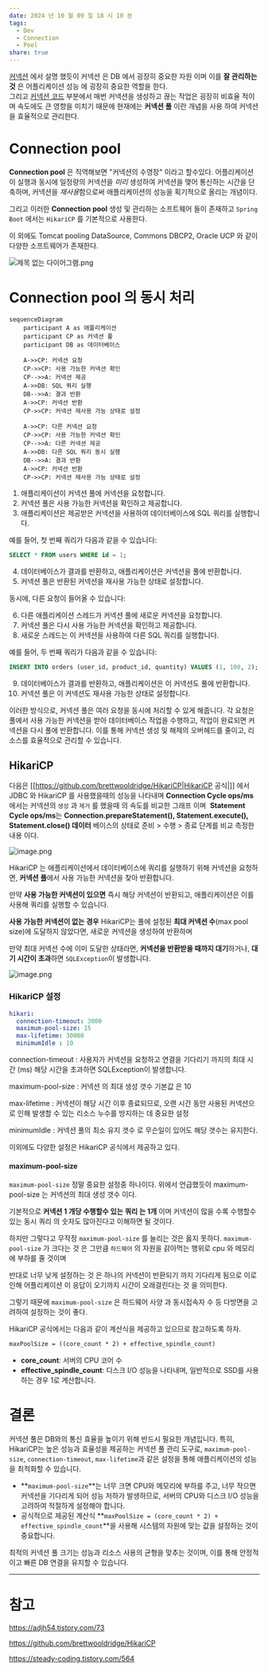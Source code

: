 ```yaml
---
date: 2024 년 10 월 09 일 18 시 10 분
tags:
  - Dev
  - Connection
  - Pool
share: true
---
```


[커넥션](DB%20Connection.md#^52338f) 에서 설명 했듯이 커넥션 은 DB 에서 굉장히 중요한 자원 이며 이를 **잘 관리하는 것** 은 어플리케이션 성능 에 굉장히 중요한 역할을 한다. 
<br/>
그리고 [ 커넥션 코드](DB%20Connection.md#^b425b7) 부분에서 매번 커넥션을 생성하고 끊는 작업은 굉장히 비효율 적이며 속도에도 큰 영향을 미치기 때문에 현재에는 **커넥션 풀** 이란 개념을 사용 하여 커넥션을 효율적으로 관리한다.

# Connection pool

**Connection pool** 은 직역해보면 "커넥션의 수영장" 이라고 할수있다. 어플리케이션이 실행과 동시에 일정량의 커넥션을 *미리* 생성하여 커넥션을 맺어 통신하는 시간을 단축하며, 커넥션을 *재사용*함으로써  애플리케이션의 성능을 획기적으로 올리는 개념이다.

그리고 이러한 **Connection pool** 생성 및 관리하는 소프트웨어 들이 존재하고 `Spring Boot` 에서는 `HikariCP` 를 기본적으로 사용한다. 

이 외에도 Tomcat pooling DataSource, Commons DBCP2, Oracle UCP 와 같이 다양한 소프트웨어가 존재한다.


![제목 없는 다이어그램.png](https://file-api.ksq9511.synology.me:5353/obsidian-image/20241009185394.png)

# Connection pool 의 동시 처리


```mermaid
sequenceDiagram
    participant A as 애플리케이션
    participant CP as 커넥션 풀
    participant DB as 데이터베이스

    A->>CP: 커넥션 요청
    CP->>CP: 사용 가능한 커넥션 확인
    CP-->>A: 커넥션 제공
    A->>DB: SQL 쿼리 실행
    DB-->>A: 결과 반환
    A->>CP: 커넥션 반환
    CP->>CP: 커넥션 재사용 가능 상태로 설정

    A->>CP: 다른 커넥션 요청
    CP->>CP: 사용 가능한 커넥션 확인
    CP-->>A: 다른 커넥션 제공
    A->>DB: 다른 SQL 쿼리 동시 실행
    DB-->>A: 결과 반환
    A->>CP: 커넥션 반환
    CP->>CP: 커넥션 재사용 가능 상태로 설정

```

1. 애플리케이션이 커넥션 풀에 커넥션을 요청합니다.
2. 커넥션 풀은 사용 가능한 커넥션을 확인하고 제공합니다.
3. 애플리케이션은 제공받은 커넥션을 사용하여 데이터베이스에 SQL 쿼리를 실행합니다.

예를 들어, 첫 번째 쿼리가 다음과 같을 수 있습니다:

```sql
SELECT * FROM users WHERE id = 1;
```

4. 데이터베이스가 결과를 반환하고, 애플리케이션은 커넥션을 풀에 반환합니다.
5. 커넥션 풀은 반환된 커넥션을 재사용 가능한 상태로 설정합니다.

동시에, 다른 요청이 들어올 수 있습니다:

6. 다른 애플리케이션 스레드가 커넥션 풀에 새로운 커넥션을 요청합니다.
7. 커넥션 풀은 다시 사용 가능한 커넥션을 확인하고 제공합니다.
8. 새로운 스레드는 이 커넥션을 사용하여 다른 SQL 쿼리를 실행합니다.

예를 들어, 두 번째 쿼리가 다음과 같을 수 있습니다:

```sql
INSERT INTO orders (user_id, product_id, quantity) VALUES (1, 100, 2);
```

9. 데이터베이스가 결과를 반환하고, 애플리케이션은 이 커넥션도 풀에 반환합니다.
10. 커넥션 풀은 이 커넥션도 재사용 가능한 상태로 설정합니다.

이러한 방식으로, 커넥션 풀은 여러 요청을 동시에 처리할 수 있게 해줍니다. 각 요청은 풀에서 사용 가능한 커넥션을 받아 데이터베이스 작업을 수행하고, 작업이 완료되면 커넥션을 다시 풀에 반환합니다. 이를 통해 커넥션 생성 및 해제의 오버헤드를 줄이고, 리소스를 효율적으로 관리할 수 있습니다.

## HikariCP

다음은 [[https://github.com/brettwooldridge/HikariCP|HikariCP 공식|]] 에서 JDBC 와 HikariCP 를 사용했을때의 성능을 나타내며 **Connection Cycle ops/ms** 에서는 커넥션의 `생성` 과 `제거` 를 했을때 의 속도를 비교한 그래프 이며   **Statement Cycle ops/ms**는 **Connection.prepareStatement(), Statement.execute(), Statement.close() 데이터** 베이스의 상태로 준비 > 수행 > 종료 단계를 비교 측정한 내용 이다.

![image.png](https://file-api.ksq9511.synology.me:5353/obsidian-image/20241009190402.png)

HikariCP 는 애플리케이션에서 데이터베이스에 쿼리를 실행하기 위해 커넥션을 요청하면,  **커넥션 풀**에서 사용 가능한 커넥션을 찾아 반환합니다.

만약 **사용 가능한 커넥션이 있으면** 즉시 해당 커넥션이 반환되고, 애플리케이션은 이를 사용해 쿼리를 실행할 수 있습니다.

**사용 가능한 커넥션이 없는 경우**  HikariCP는 풀에 설정된 **최대 커넥션 수**(max pool size)에 도달하지 않았다면, 새로운 커넥션을 생성하여 반환하며

만약 최대 커넥션 수에 이미 도달한 상태라면, **커넥션을 반환받을 때까지 대기**하거나, **대기 시간이 초과**하면 `SQLException`이 발생합니다.

![image.png](https://file-api.ksq9511.synology.me:5353/obsidian-image/20241009190870.png)

### HikariCP 설정

```yml
hikari:  
  connection-timeout: 3000
  maximum-pool-size: 15
  max-lifetime: 30000 
  minimumIdle : 10 
```

connection-timeout : 사용자가 커넥션을 요청하고 연결을 기다리기 까지의 최대 시간 (ms) 해당 시간을 초과하면 SQLException이 발생합니다.

maximum-pool-size : 커넥션 의 최대 생성 갯수 기본값 은 10 

 max-lifetime : 커넥션이 해당 시간 이후 종료되므로, 오랜 시간 동안 사용된 커넥션으로 인해 발생할 수 있는 리소스 누수를 방지하는 데 중요한 설정

minimumIdle : 커넥션 풀의 최소 유지 갯수 로 무슨일이 있어도 해당 갯수는 유지한다.

이외에도 다양한 설정은 HikariCP 공식에서 제공하고 있다.


#### maximum-pool-size 

`maximum-pool-size` 정말 중요한 설정중 하나이다. 위에서 언급했듯이  maximum-pool-size  는 커넥션의 최대 생성 갯수 이다.

기본적으로 **커넥션 1 개당 수행할수 있는 쿼리 는 1개** 이며 커넥션이 많을 수록 수행할수 있는 동시 쿼리 의 숫자도 많아진다고 이해하면 될 것이다. 

하지만 그렇다고 무작정 `maximum-pool-size` 를 늘리는 것은 옳지 못하다. `maximum-pool-size` 가 크다는 것 은 그만큼 `하드웨어` 의 자원을 갉아먹는 행위로 cpu 와 메모리에 부하를 줄 것이며 

반대로 너무 낮게 설정하는 것 은 하나의 커넥션이 반환되기 까지 기다리게 됨으로 이로 인해 어플리케이션 이 응답이 오기까지 시간이 오래걸린다는 것 을 의미한다.

그렇기 때문에 `maximum-pool-size` 은 하드웨어 사양 과 동시접속자 수 등 다방면을 고려하여 설정하는 것이 좋다.

HikariCP 공식에서는 다음과 같이 계산식을 제공하고 있으므로 참고하도록 하자.

```txt
maxPoolSize = ((core_count * 2) + effective_spindle_count)
```

- **core_count**: 서버의 CPU 코어 수
- **effective_spindle_count**: 디스크 I/O 성능을 나타내며, 일반적으로 SSD를 사용하는 경우 1로 계산합니다.


# 결론

커넥션 풀은 DB와의 통신 효율을 높이기 위해 반드시 필요한 개념입니다. 특히, HikariCP는 높은 성능과 효율성을 제공하는 커넥션 풀 관리 도구로, `maximum-pool-size`, `connection-timeout`, `max-lifetime`과 같은 설정을 통해 애플리케이션의 성능을 최적화할 수 있습니다.

- **`maximum-pool-size`**는 너무 크면 CPU와 메모리에 부하를 주고, 너무 작으면 커넥션을 기다리게 되어 성능 저하가 발생하므로, 서버의 CPU와 디스크 I/O 성능을 고려하여 적절하게 설정해야 합니다.
- 공식적으로 제공된 계산식 **`maxPoolSize = (core_count * 2) + effective_spindle_count`**을 사용해 시스템의 자원에 맞는 값을 설정하는 것이 중요합니다.

최적의 커넥션 풀 크기는 성능과 리소스 사용의 균형을 맞추는 것이며, 이를 통해 안정적이고 빠른 DB 연결을 유지할 수 있습니다.

---
# 참고 

https://adjh54.tistory.com/73

https://github.com/brettwooldridge/HikariCP

https://steady-coding.tistory.com/564